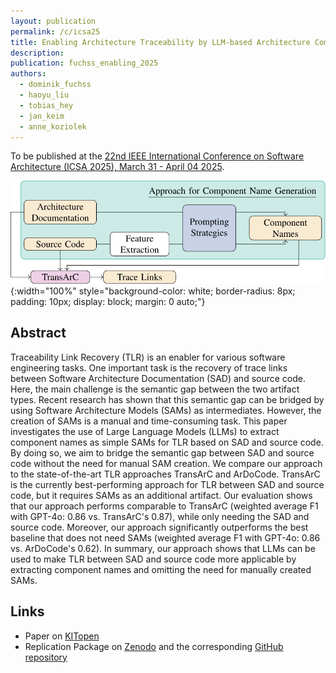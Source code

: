 ```yaml
---
layout: publication
permalink: /c/icsa25
title: Enabling Architecture Traceability by LLM-based Architecture Component Name Extraction
description:
publication: fuchss_enabling_2025
authors:
  - dominik_fuchss
  - haoyu_liu
  - tobias_hey
  - jan_keim
  - anne_koziolek
---
```


To be published at the [22nd IEEE International Conference on Software Architecture (ICSA 2025), March 31 - April 04 2025](https://conf.researchr.org/home/icsa-2025/).

![Approach Overview](/assets/img/icsa25-approach.svg){:width="100%" style="background-color: white; border-radius: 8px; padding: 10px; display: block; margin: 0 auto;"}

## Abstract

Traceability Link Recovery (TLR) is an enabler for various software engineering tasks.
One important task is the recovery of trace links between Software Architecture Documentation (SAD) and source code.
Here, the main challenge is the semantic gap between the two artifact types.
Recent research has shown that this semantic gap can be bridged by using Software Architecture Models (SAMs) as intermediates.
However, the creation of SAMs is a manual and time-consuming task.
This paper investigates the use of Large Language Models (LLMs) to extract component names as simple SAMs for TLR based on SAD and source code.
By doing so, we aim to bridge the semantic gap between SAD and source code without the need for manual SAM creation.
We compare our approach to the state-of-the-art TLR approaches TransArC and ArDoCode.
TransArC is the currently best-performing approach for TLR between SAD and source code, but it requires SAMs as an additional artifact.
Our evaluation shows that our approach performs comparable to TransArC (weighted average F1 with GPT-4o: 0.86 vs. TransArC's 0.87), while only needing the SAD and source code.
Moreover, our approach significantly outperforms the best baseline that does not need SAMs (weighted average F1 with GPT-4o: 0.86 vs. ArDoCode's 0.62).
In summary, our approach shows that LLMs can be used to make TLR between SAD and source code more applicable by extracting component names and omitting the need for manually created SAMs.

## Links

- Paper on [KITopen](https://publikationen.bibliothek.kit.edu/1000179830)
- Replication Package on [Zenodo](https://doi.org/10.5281/zenodo.14506935) and the corresponding [GitHub repository](https://github.com/ArDoCo/ReplicationPackage-EnablingArchitectureTraceabilitybyLLM-basedArchitectureComponentNameExtraction)
